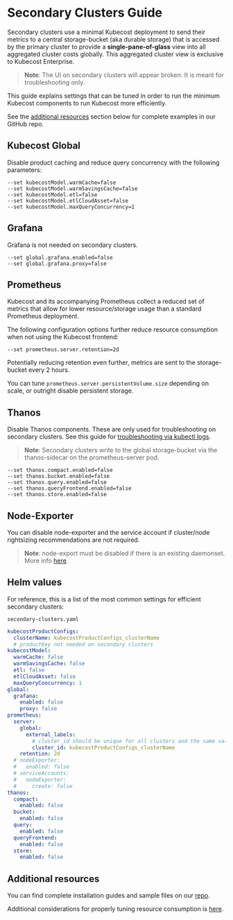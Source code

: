 # Secondary Clusters Guide

Secondary clusters use a minimal Kubecost deployment to send their metrics to a central storage-bucket (aka durable storage) that is accessed by the primary cluster to provide a **single-pane-of-glass** view into all aggregated cluster costs globally. This aggregated cluster view is exclusive to Kubecost Enterprise.

> **Note**: The UI on secondary clusters will appear broken. It is meant for troubleshooting only.

This guide explains settings that can be tuned in order to run the minimum Kubecost components to run Kubecost more efficiently.

See the [additional resources](secondary-clusters.md#additional-resources) section below for complete examples in our GitHub repo.

## Kubecost Global

Disable product caching and reduce query concurrency with the following parameters:

```
--set kubecostModel.warmCache=false
--set kubecostModel.warmSavingsCache=false
--set kubecostModel.etl=false
--set kubecostModel.etlCloudAsset=false
--set kubecostModel.maxQueryConcurrency=1
```

## Grafana

Grafana is not needed on secondary clusters.

```
--set global.grafana.enabled=false
--set global.grafana.proxy=false
```

## Prometheus

Kubecost and its accompanying Prometheus collect a reduced set of metrics that allow for lower resource/storage usage than a standard Prometheus deployment.

The following configuration options further reduce resource consumption when not using the Kubecost frontend:

```
--set prometheus.server.retention=2d
```

Potentially reducing retention even further, metrics are sent to the storage-bucket every 2 hours.

You can tune `prometheus.server.persistentVolume.size` depending on scale, or outright disable persistent storage.

## Thanos

Disable Thanos components. These are only used for troubleshooting on secondary clusters. See this guide for [troubleshooting via kubectl logs](long-term-storage.md#troubleshooting).

> **Note**: Secondary clusters write to the global storage-bucket via the thanos-sidecar on the prometheus-server pod.

```
--set thanos.compact.enabled=false
--set thanos.bucket.enabled=false
--set thanos.query.enabled=false
--set thanos.queryFrontend.enabled=false
--set thanos.store.enabled=false
```

## Node-Exporter

You can disable node-exporter and the service account if cluster/node rightsizing recommendations are not required.

> **Note**: node-export must be disabled if there is an existing daemonset. More info [here](troubleshoot-install.md#issue-failedscheduling-kubecost-prometheus-node-exporter).

## Helm values

For reference, this is a list of the most common settings for efficient secondary clusters:

`secondary-clusters.yaml`

```yaml
kubecostProductConfigs:
  clusterName: kubecostProductConfigs_clusterName
  # productKey not needed on secondary clusters
kubecostModel:
  warmCache: false
  warmSavingsCache: false
  etl: false
  etlCloudAsset: false
  maxQueryConcurrency: 1
global:
  grafana:
    enabled: false
    proxy: false
prometheus:
  server:
    global:
      external_labels:
        # cluster_id should be unique for all clusters and the same value as .kubecostProductConfigs.clusterName
        cluster_id: kubecostProductConfigs_clusterName
    retention: 2d
  # nodeExporter:
  #   enabled: false
  # serviceAccounts:
  #   nodeExporter:
  #     create: false
thanos:
  compact:
    enabled: false
  bucket:
    enabled: false
  query:
    enabled: false
  queryFrontend:
    enabled: false
  store:
    enabled: false
```

## Additional resources

You can find complete installation guides and sample files on our [repo](https://github.com/kubecost/poc-common-configurations).

Additional considerations for properly tuning resource consumption is [here](resource-consumption.md).
